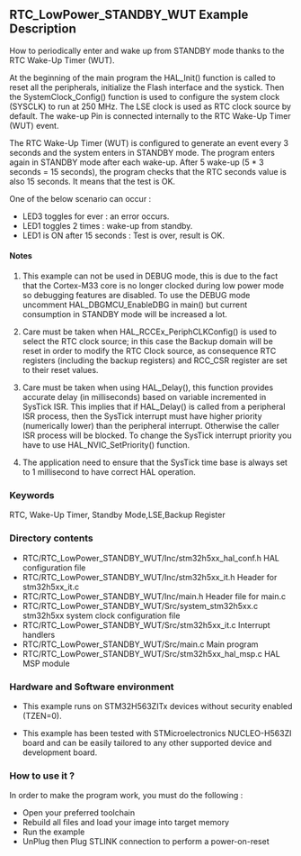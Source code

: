 ## <b>RTC_LowPower_STANDBY_WUT Example Description</b>

How to periodically enter and wake up from STANDBY mode thanks to the RTC Wake-Up Timer (WUT).

At the beginning of the main program the HAL_Init() function is called to reset
all the peripherals, initialize the Flash interface and the systick.
Then the SystemClock_Config() function is used to configure the system
clock (SYSCLK) to run at 250 MHz.
The LSE clock is used as RTC clock source by default.
The wake-up Pin is connected internally to the RTC Wake-Up Timer (WUT) event.

The RTC Wake-Up Timer (WUT) is configured to generate an event every 3 seconds and the system enters in STANDBY mode.
The program enters again in STANDBY mode after each wake-up.
After 5 wake-up (5 * 3 seconds = 15 seconds), the program checks that the RTC seconds value is also 15 seconds.
It means that the test is OK.

One of the below scenario can occur :

 - LED3 toggles for ever : an error occurs.
 - LED1 toggles 2 times : wake-up from standby.
 - LED1 is ON after 15 seconds : Test is over, result is OK.

#### <b>Notes</b>

 1. This example can not be used in DEBUG mode, this is due to the fact
    that the Cortex-M33 core is no longer clocked during low power mode
    so debugging features are disabled.
    To use the DEBUG mode uncomment HAL_DBGMCU_EnableDBG in main() but
    current consumption in STANDBY mode will be increased a lot.

 2. Care must be taken when HAL_RCCEx_PeriphCLKConfig() is used to select
    the RTC clock source; in this case the Backup domain will be reset in
    order to modify the RTC Clock source, as consequence RTC registers (including
    the backup registers) and RCC_CSR register are set to their reset values.

 3. Care must be taken when using HAL_Delay(), this function provides accurate delay (in milliseconds)
    based on variable incremented in SysTick ISR. This implies that if HAL_Delay() is called from
    a peripheral ISR process, then the SysTick interrupt must have higher priority (numerically lower)
    than the peripheral interrupt. Otherwise the caller ISR process will be blocked.
    To change the SysTick interrupt priority you have to use HAL_NVIC_SetPriority() function.

 4. The application need to ensure that the SysTick time base is always set to 1 millisecond
    to have correct HAL operation.

### <b>Keywords</b>

RTC, Wake-Up Timer, Standby Mode,LSE,Backup Register

### <b>Directory contents</b>

  - RTC/RTC_LowPower_STANDBY_WUT/Inc/stm32h5xx_hal_conf.h     HAL configuration file
  - RTC/RTC_LowPower_STANDBY_WUT/Inc/stm32h5xx_it.h           Header for stm32h5xx_it.c
  - RTC/RTC_LowPower_STANDBY_WUT/Inc/main.h                   Header file for main.c
  - RTC/RTC_LowPower_STANDBY_WUT/Src/system_stm32h5xx.c       stm32h5xx system clock configuration file
  - RTC/RTC_LowPower_STANDBY_WUT/Src/stm32h5xx_it.c           Interrupt handlers
  - RTC/RTC_LowPower_STANDBY_WUT/Src/main.c                   Main program
  - RTC/RTC_LowPower_STANDBY_WUT/Src/stm32h5xx_hal_msp.c      HAL MSP module

### <b>Hardware and Software environment</b>

  - This example runs on STM32H563ZITx devices without security enabled (TZEN=0).

  - This example has been tested with STMicroelectronics NUCLEO-H563ZI
    board and can be easily tailored to any other supported device
    and development board.

### <b>How to use it ?</b>

In order to make the program work, you must do the following :

 - Open your preferred toolchain
 - Rebuild all files and load your image into target memory
 - Run the example
 - UnPlug then Plug STLINK connection to perform a power-on-reset

